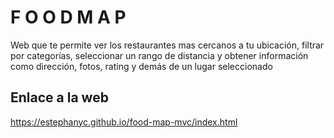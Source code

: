 #  F O O D M A P

Web que te permite ver los restaurantes mas cercanos a tu ubicación, filtrar por categorías, seleccionar un rango de distancia y obtener información como dirección, fotos, rating y demás de un lugar seleccionado


## Enlace a la web
https://estephanyc.github.io/food-map-mvc/index.html
